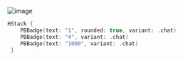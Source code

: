 ![image](https://user-images.githubusercontent.com/112719604/250161736-c0511b62-7def-4a76-b845-6512e9130cd4.png)

```swift
HStack {
    PBBadge(text: "1", rounded: true, variant: .chat)
    PBBadge(text: "4", variant: .chat)
    PBBadge(text: "1000", variant: .chat)
 }
```
